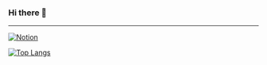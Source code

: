 ### Hi there 👋
***

<a href="https://lightsirius.notion.site/Portfolio-d38d63ac7ba849a8bc819996f3370747?pvs=4"><img src="https://img.shields.io/badge/Notion-%23000000.svg?style=for-the-badge&logo=notion&logoColor=white" alt="Notion" /></a>

﻿[![Top Langs](https://github-readme-stats.vercel.app/api/top-langs/?username=lightsirius&layout=compact&theme=dark)](https://github.com/lightsirius)
